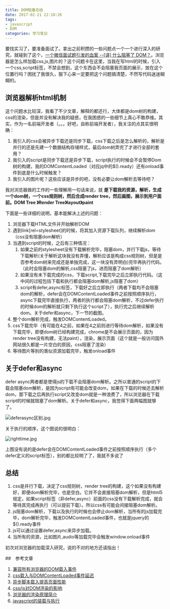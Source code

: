 ```yaml
---
title: DOM阻塞总结
date: 2017-02-21 22:10:26
tags:
- javascript
- DOM
categories: 学习笔记
---
```


要找实习了，要准备面试了。拿出之前积攒的一些问题点一个一个进行深入的研究，就碰到了这个，[一个微信面试题引发的血案 --[译] 什么阻塞了 DOM？](https://gold.xitu.io/post/587f4afb61ff4b00651b3c18)。浏览器是怎么样加载css,js,图片的？这个问题卡在这里，当我在写html的时候，引入一个css,script标签，不禁会想到，这个东西会不会阻塞我页面的展示，放在这个位置行吗？困扰了我很久，狠下心来一定要把这个问题搞清楚，不然写代码迷迷糊糊的。
<!--more-->

## 浏览器解析html机制
这个问题水比较深，我看了不少文章，解释的都还行，大体都是dom树的构建，css的渲染，但是并没有解决我的疑惑，在我困惑的一些细节上真心不敢恭维。其实，作为一名前端开发者（。。。好吧，自称前端开发者），我关注的点其实很明确：
1. 我引入的css会被异步下载还是同步下载，css下载之后是怎么解析的，解析是并行的还是先建一个数据结构存储样式，最后dom树弄完了才进行全部的套用？
2. 我引入的script是同步下载还是异步下载，script执行的时候会不会暂停Dom树的构建，我的DOMContentLoaded（对应jq中的$().ready）还有onload事件到底是什么时候触发？
3. 我引入的图片呢？这些应该是异步的吧，没有必要让dom解析去等待吧？

我对浏览器做的工作的一些理解用一句话来说，就 **是下载我的资源，解析，生成一个dom树，一个css规则树，然后合成render tree，然后画图，展示到用户面前。DOM Tree 》Render Tree》layout》paint**

下面是一些详细的说明，基本能解决上述的问题：
1. 浏览器下载HTML文件并开始解析DOM
2. 遇到link[rel=stylesheet]的时候，将其加入资源下载队列，继续解析dom（css没有阻塞dom解析）
3. 当遇到script的时候，之后有三种情况：
    1. 如果之前的stylesheet没有下载解析完毕，阻塞dom，并行下载js，等待下载解析(关于解析这块我没有弄懂，解析应该是构成css规则树，但是是否参考dom树来完成还是单独完成，这一块没有弄明白)完毕再执行代码。（此时会阻塞dom的解析,css阻塞了js，进而阻塞了dom解析）
    2. 如果没有未下载完成的css，下载script,下载完毕之后立即执行代码。（这中间的过程包括下载和执行都会阻塞dom解析,js阻塞了dom）
    3. script有defer,async标签，下载好之后立即执行（两者下载均不会阻塞dom的解析，defer会在DOMContentLoaded事件之前按照顺序执行，async下载完毕直接执行，两者的执行都会阻塞dom解析，不过defer执行的时候dom的解析就只剩下执行这个script了），执行完之后继续解析dom。关于defer和async，下一节的截图。
4. 整个dom解析完成，触发DOMContentLoaded。
5. css下载完毕（有可能在4之前，如果在4之前则进行等待dom解析，如果没有下载完毕，即便dom树已经构建完成，chrome是不会展示页面的，因为render tree没有构建，无法paint），渲染，展示页面（这个就是一般访问国外网站很久都是一片空白的原因，css阻塞了渲染）
6. 等待图片等别的类似资源加载完毕，触发onload事件

## 关于defer和async
defer async两者都是使得js的下载不会阻塞dom解析。之所以普通的script的下载会阻塞dom解析，是因为script有可能会改变dom，如果在下载的时候还去解析dom，那下载之后再执行script又改变dom就是一种浪费了，所以浏览器在下载script的时候就阻塞了dom解析。关于defer和async，我觉得下面两幅图就够了。

![deferasync区别.jpg](http://upload-images.jianshu.io/upload_images/3967512-8c57e8c6ad5bca11.jpg?imageMogr2/auto-orient/strip%7CimageView2/2/w/1240)

关于执行的顺序，这个图说的很明白：

![righttime.jpg](http://upload-images.jianshu.io/upload_images/3967512-df26d394fc05f6dc.jpg?imageMogr2/auto-orient/strip%7CimageView2/2/w/1240)

上图没有说的是defer会在DOMContentLoaded事件之前按照顺序执行（多个defer定义的script标签），别的都比较明了了，我就不多说了

## 总结
1. css是并行下载，决定了css规则树，render tree的构建，这个如果没有构建好，即便dom解析完毕，也是空白。它并不会直接阻塞dom解析，但是html5规定，如果script标签（非defer,async）前面的css没有下载解析完成，就会等待其完成再执行（可以提前下载）。所以css有可能会间接阻塞dom解析。
2. js阻塞dom解析，下载以及执行的时候也会停止dom解析，当所有的js加载完毕，dom解析完毕，触发DOMContentLoaded事件，也就是jquery的$().ready事件
3. js可以通过设置defer,async来异步加载。
4. 当所有的资源，比如图片,audio等加载完毕会触发window.onload事件

初次对浏览器的加载深入研究，说的不对的地方还请指出！

##　参考文章
1. [兼容所有浏览器的DOM载入事件](http://harttle.com/2016/05/14/binding-document-ready-event.html)
2. [css载入与DOMContentLoaded事件延迟](http://harttle.com/2016/05/15/stylesheet-delay-domcontentloaded.html)
3. [异步脚本载入提高页面性能](http://harttle.com/2016/05/18/async-javascript-loading.html)
4. [css/js对DOM渲染的影响](http://www.tuicool.com/articles/7v2IJ37)
5. [浏览器的渲染原理简介](http://coolshell.cn/articles/9666.html)
6. [javascript的装载与执行](http://coolshell.cn/articles/9749.html)

